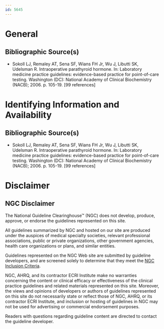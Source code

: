 ```yaml
---
id: 5645
---
```


# General

## Bibliographic Source(s)

- Sokoll LJ, Remaley AT, Sena SF, Wians FH Jr, Wu J, Libutti SK, Udelsman R. Intraoperative parathyroid hormone. In: Laboratory medicine practice guidelines: evidence-based practice for point-of-care testing. Washington (DC): National Academy of Clinical Biochemistry (NACB); 2006. p. 105-19. [99 references]

# Identifying Information and Availability

## Bibliographic Source(s)

- Sokoll LJ, Remaley AT, Sena SF, Wians FH Jr, Wu J, Libutti SK, Udelsman R. Intraoperative parathyroid hormone. In: Laboratory medicine practice guidelines: evidence-based practice for point-of-care testing. Washington (DC): National Academy of Clinical Biochemistry (NACB); 2006. p. 105-19. [99 references]

# Disclaimer

## NGC Disclaimer

The National Guideline Clearinghouse™ (NGC) does not develop, produce, approve, or endorse the guidelines represented on this site.

All guidelines summarized by NGC and hosted on our site are produced under the auspices of medical specialty societies, relevant professional associations, public or private organizations, other government agencies, health care organizations or plans, and similar entities.

Guidelines represented on the NGC Web site are submitted by guideline developers, and are screened solely to determine that they meet the [NGC Inclusion Criteria](/help-and-about/summaries/inclusion-criteria).

NGC, AHRQ, and its contractor ECRI Institute make no warranties concerning the content or clinical efficacy or effectiveness of the clinical practice guidelines and related materials represented on this site. Moreover, the views and opinions of developers or authors of guidelines represented on this site do not necessarily state or reflect those of NGC, AHRQ, or its contractor ECRI Institute, and inclusion or hosting of guidelines in NGC may not be used for advertising or commercial endorsement purposes.

Readers with questions regarding guideline content are directed to contact the guideline developer.

